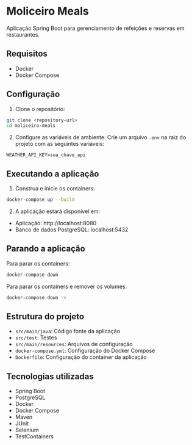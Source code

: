 # Moliceiro Meals

Aplicação Spring Boot para gerenciamento de refeições e reservas em restaurantes.

## Requisitos

- Docker
- Docker Compose

## Configuração

1. Clone o repositório:
```bash
git clone <repository-url>
cd moliceiro-meals
```

2. Configure as variáveis de ambiente:
Crie um arquivo `.env` na raiz do projeto com as seguintes variáveis:
```
WEATHER_API_KEY=sua_chave_api
```

## Executando a aplicação

1. Construa e inicie os containers:
```bash
docker-compose up --build
```

2. A aplicação estará disponível em:
- Aplicação: http://localhost:8080
- Banco de dados PostgreSQL: localhost:5432

## Parando a aplicação

Para parar os containers:
```bash
docker-compose down
```

Para parar os containers e remover os volumes:
```bash
docker-compose down -v
```

## Estrutura do projeto

- `src/main/java`: Código fonte da aplicação
- `src/test`: Testes
- `src/main/resources`: Arquivos de configuração
- `docker-compose.yml`: Configuração do Docker Compose
- `Dockerfile`: Configuração do container da aplicação

## Tecnologias utilizadas

- Spring Boot
- PostgreSQL
- Docker
- Docker Compose
- Maven
- JUnit
- Selenium
- TestContainers
